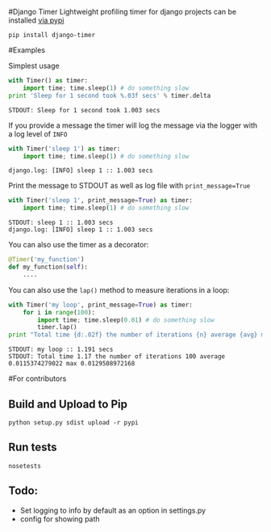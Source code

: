 #Django Timer
Lightweight profiling timer for django projects can be installed [via pypi](https://pypi.python.org/pypi?name=django-timer&version=0.1&:action=display)

    pip install django-timer

#Examples

Simplest usage 
```python
with Timer() as timer:
    import time; time.sleep(1) # do something slow
print 'Sleep for 1 second took %.03f secs' % timer.delta
```
```
STDOUT: Sleep for 1 second took 1.003 secs
```

If you provide a message the timer will log the message via the logger with a log level of `INFO`

```python
with Timer('sleep 1') as timer:
    import time; time.sleep(1) # do something slow
```    
```
django.log: [INFO] sleep 1 :: 1.003 secs
```

Print the message to STDOUT as well as log file with `print_message=True`
```python
with Timer('sleep 1', print_message=True) as timer:
    import time; time.sleep(1) # do something slow
```
```
STDOUT: sleep 1 :: 1.003 secs
django.log: [INFO] sleep 1 :: 1.003 secs
```

You can also use the timer as a decorator:
```python
@Timer('my_function')
def my_function(self):
    ....
```

You can also use the `lap()` method to measure iterations in a loop:
```python
with Timer('my loop', print_message=True) as timer:
    for i in range(100):
        import time; time.sleep(0.01) # do something slow
        timer.lap()
print "Total time {d:.02f} the number of iterations {n} average {avg} max {max}".format(d=timer.delta, n=len(timer.laps), avg=timer.average, max=timer.max)
```    

```
STDOUT: my loop :: 1.191 secs
STDOUT: Total time 1.17 the number of iterations 100 average 0.0115374279022 max 0.0129508972168
```

#For contributors
## Build and Upload to Pip

    python setup.py sdist upload -r pypi

## Run tests 

    nosetests 

## Todo:
- Set logging to info by default as an option in settings.py
- config for showing path
